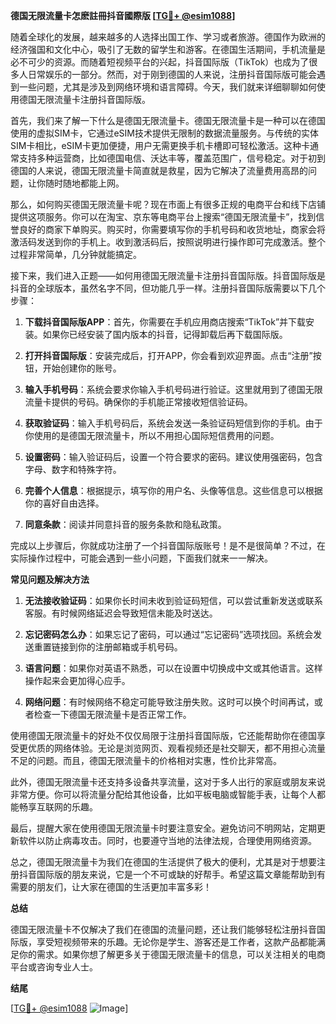 **德国无限流量卡怎麽註冊抖音國際版 [[TG💪+ @esim1088](https://t.me/s/esim1088)]**

随着全球化的发展，越来越多的人选择出国工作、学习或者旅游。德国作为欧洲的经济强国和文化中心，吸引了无数的留学生和游客。在德国生活期间，手机流量是必不可少的资源。而随着短视频平台的兴起，抖音国际版（TikTok）也成为了很多人日常娱乐的一部分。然而，对于刚到德国的人来说，注册抖音国际版可能会遇到一些问题，尤其是涉及到网络环境和语言障碍。今天，我们就来详细聊聊如何使用德国无限流量卡注册抖音国际版。

首先，我们来了解一下什么是德国无限流量卡。德国无限流量卡是一种可以在德国使用的虚拟SIM卡，它通过eSIM技术提供无限制的数据流量服务。与传统的实体SIM卡相比，eSIM卡更加便捷，用户无需更换手机卡槽即可轻松激活。这种卡通常支持多种运营商，比如德国电信、沃达丰等，覆盖范围广，信号稳定。对于初到德国的人来说，德国无限流量卡简直就是救星，因为它解决了流量费用高昂的问题，让你随时随地都能上网。

那么，如何购买德国无限流量卡呢？现在市面上有很多正规的电商平台和线下店铺提供这项服务。你可以在淘宝、京东等电商平台上搜索“德国无限流量卡”，找到信誉良好的商家下单购买。购买时，你需要填写你的手机号码和收货地址，商家会将激活码发送到你的手机上。收到激活码后，按照说明进行操作即可完成激活。整个过程非常简单，几分钟就能搞定。

接下来，我们进入正题——如何用德国无限流量卡注册抖音国际版。抖音国际版是抖音的全球版本，虽然名字不同，但功能几乎一样。注册抖音国际版需要以下几个步骤：

1. **下载抖音国际版APP**：首先，你需要在手机应用商店搜索“TikTok”并下载安装。如果你已经安装了国内版本的抖音，记得卸载后再下载国际版。

2. **打开抖音国际版**：安装完成后，打开APP，你会看到欢迎界面。点击“注册”按钮，开始创建你的账号。

3. **输入手机号码**：系统会要求你输入手机号码进行验证。这里就用到了德国无限流量卡提供的号码。确保你的手机能正常接收短信验证码。

4. **获取验证码**：输入手机号码后，系统会发送一条验证码短信到你的手机。由于你使用的是德国无限流量卡，所以不用担心国际短信费用的问题。

5. **设置密码**：输入验证码后，设置一个符合要求的密码。建议使用强密码，包含字母、数字和特殊字符。

6. **完善个人信息**：根据提示，填写你的用户名、头像等信息。这些信息可以根据你的喜好自由选择。

7. **同意条款**：阅读并同意抖音的服务条款和隐私政策。

完成以上步骤后，你就成功注册了一个抖音国际版账号！是不是很简单？不过，在实际操作过程中，可能会遇到一些小问题，下面我们就来一一解决。

**常见问题及解决方法**

1. **无法接收验证码**：如果你长时间未收到验证码短信，可以尝试重新发送或联系客服。有时候网络延迟会导致短信未能及时送达。

2. **忘记密码怎么办**：如果忘记了密码，可以通过“忘记密码”选项找回。系统会发送重置链接到你的注册邮箱或手机号码。

3. **语言问题**：如果你对英语不熟悉，可以在设置中切换成中文或其他语言。这样操作起来会更加得心应手。

4. **网络问题**：有时候网络不稳定可能导致注册失败。这时可以换个时间再试，或者检查一下德国无限流量卡是否正常工作。

使用德国无限流量卡的好处不仅仅局限于注册抖音国际版，它还能帮助你在德国享受更优质的网络体验。无论是浏览网页、观看视频还是社交聊天，都不用担心流量不足的问题。而且，德国无限流量卡的价格相对实惠，性价比非常高。

此外，德国无限流量卡还支持多设备共享流量，这对于多人出行的家庭或朋友来说非常方便。你可以将流量分配给其他设备，比如平板电脑或智能手表，让每个人都能畅享互联网的乐趣。

最后，提醒大家在使用德国无限流量卡时要注意安全。避免访问不明网站，定期更新软件以防止病毒攻击。同时，也要遵守当地的法律法规，合理使用网络资源。

总之，德国无限流量卡为我们在德国的生活提供了极大的便利，尤其是对于想要注册抖音国际版的朋友来说，它是一个不可或缺的好帮手。希望这篇文章能帮助到有需要的朋友们，让大家在德国的生活更加丰富多彩！

**总结**

德国无限流量卡不仅解决了我们在德国的流量问题，还让我们能够轻松注册抖音国际版，享受短视频带来的乐趣。无论你是学生、游客还是工作者，这款产品都能满足你的需求。如果你想了解更多关于德国无限流量卡的信息，可以关注相关的电商平台或咨询专业人士。

**结尾**

[[TG💪+ @esim1088](https://t.me/s/esim1088) ![Image](https://i.postimg.cc/4NQfJmqS/Snipaste-2025-05-13-00-14-12.png)]